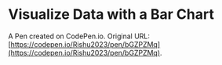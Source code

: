 # Visualize Data with a Bar Chart

A Pen created on CodePen.io. Original URL: [https://codepen.io/Rishu2023/pen/bGZPZMq](https://codepen.io/Rishu2023/pen/bGZPZMq).

